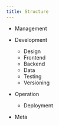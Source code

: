 ```yaml
---
title: Structure
---
```

- Management
  
- Development
  - Design
  - Frontend
  - Backend
  - Data
  - Testing
  - Versioning

- Operation
  - Deployment
- Meta
